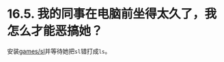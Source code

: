 # 16.5. 我的同事在电脑前坐得太久了，我怎么才能恶搞她？

安装[games/sl](https://cgit.freebsd.org/ports/tree/games/sl/pkg-descr)并等待她把`sl`错打成`ls`。
